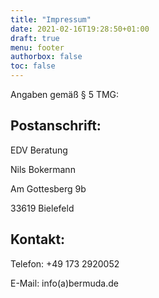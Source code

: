 ```yaml
---
title: "Impressum"
date: 2021-02-16T19:28:50+01:00
draft: true
menu: footer
authorbox: false
toc: false
---
```

Angaben gemäß § 5 TMG:


## Postanschrift:
EDV Beratung

Nils Bokermann

Am Gottesberg 9b

33619 Bielefeld

## Kontakt:

Telefon: +49 173 2920052

E-Mail: info(a)bermuda.de
